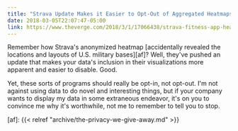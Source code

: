 ```yaml
---
title: "Strava Update Makes it Easier to Opt-Out of Aggregated Heatmaps"
date: 2018-03-05T22:07:47-05:00
link: https://www.theverge.com/2018/3/1/17066438/strava-fitness-app-heat-map-opt-out
---
```


Remember how Strava's anonymized heatmap [accidentally revealed the locations and layouts of U.S. military bases][af]? Well, they've pushed an update that makes your data's inclusion in their visualizations more apparent and easier to disable. Good. 

Yet, these sorts of programs should really be opt-in, not opt-out. I'm not against using data to do novel and interesting things, but if your company wants to display my data in some extraneous endeavor, it's on you to convince me why it's worthwhile, not me to remember to tell you to stop. 

[af]: {{< relref "archive/the-privacy-we-give-away.md" >}} 